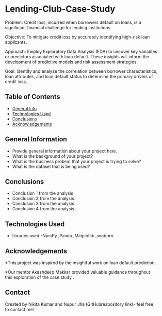 # Lending-Club-Case-Study

Problem: Credit loss, incurred when borrowers default on loans, is a significant financial challenge for lending institutions.

Objective: To mitigate credit loss by accurately identifying high-risk loan applicants.

Approach: Employ Exploratory Data Analysis (EDA) to uncover key variables or predictors associated with loan default. These insights will inform the development of predictive models and risk assessment strategies.

Goal: Identify and analyze the correlation between borrower characteristics, loan attributes, and loan default status to determine the primary drivers of credit loss.


## Table of Contents
* [General Info](#general-information)
* [Technologies Used](#technologies-used)
* [Conclusions](#conclusions)
* [Acknowledgements](#acknowledgements)

<!-- You can include any other section that is pertinent to your problem -->

## General Information
- Provide general information about your project here.
- What is the background of your project?
- What is the business probem that your project is trying to solve?
- What is the dataset that is being used?

<!-- You don't have to answer all the questions - just the ones relevant to your project. -->

## Conclusions
- Conclusion 1 from the analysis
- Conclusion 2 from the analysis
- Conclusion 3 from the analysis
- Conclusion 4 from the analysis

## Technologies Used
- libraries used -NumPy ,Panda ,Matplotlib ,seaborn 

## Acknowledgements

*This project was inspired by the insightful work on loan default prediction.

*Our mentor Akashdeep Makkar provided valuable guidance throughout this exploration of the case study .


## Contact
Created by Nikita Kumar and Nupur Jha (GitHubrespository link)- feel free to contact me!
